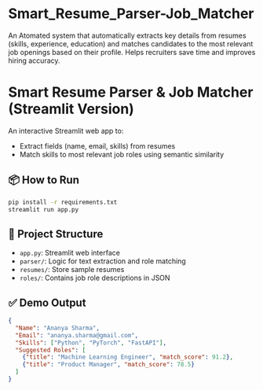 # Smart_Resume_Parser-Job_Matcher
An Atomated system that automatically extracts key details from resumes (skills, experience, education) and matches candidates to the most relevant job openings based on their profile. Helps recruiters save time and improves hiring accuracy.

# Smart Resume Parser & Job Matcher (Streamlit Version)

An interactive Streamlit web app to:
- Extract fields (name, email, skills) from resumes
- Match skills to most relevant job roles using semantic similarity

## 📦 How to Run
```bash
pip install -r requirements.txt
streamlit run app.py
```

## 📁 Project Structure
- `app.py`: Streamlit web interface
- `parser/`: Logic for text extraction and role matching
- `resumes/`: Store sample resumes
- `roles/`: Contains job role descriptions in JSON

## ✅ Demo Output
```json
{
  "Name": "Ananya Sharma",
  "Email": "ananya.sharma@gmail.com",
  "Skills": ["Python", "PyTorch", "FastAPI"],
  "Suggested Roles": [
    {"title": "Machine Learning Engineer", "match_score": 91.2},
    {"title": "Product Manager", "match_score": 78.5}
  ]
}
```

